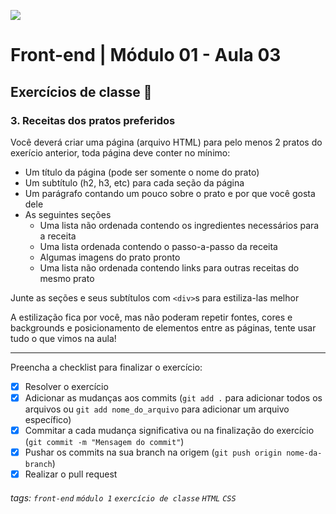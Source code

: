 ![](https://i.imgur.com/xG74tOh.png)

# Front-end | Módulo 01 - Aula 03

## Exercícios de classe 🏫

### 3. Receitas dos pratos preferidos

Você deverá criar uma página (arquivo HTML) para pelo menos 2 pratos do exerício anterior, toda página deve conter no mínimo: 

- Um título da página (pode ser somente o nome do prato)
- Um subtítulo (h2, h3, etc) para cada seção da página
- Um parágrafo contando um pouco sobre o prato e por que você gosta dele
- As seguintes seções
  - Uma lista não ordenada contendo os ingredientes necessários para a receita
  - Uma lista ordenada contendo o passo-a-passo da receita
  - Algumas imagens do prato pronto
  - Uma lista não ordenada contendo links para outras receitas do mesmo prato

Junte as seções e seus subtítulos com `<div>`s para estiliza-las melhor

A estilização fica por você, mas não poderam repetir fontes, cores e backgrounds e posicionamento de elementos entre as páginas, tente usar tudo o que vimos na aula!

---

Preencha a checklist para finalizar o exercício:

- [x] Resolver o exercício
- [x] Adicionar as mudanças aos commits (`git add .` para adicionar todos os arquivos ou `git add nome_do_arquivo` para adicionar um arquivo específico)
- [x] Commitar a cada mudança significativa ou na finalização do exercício (`git commit -m "Mensagem do commit"`)
- [x] Pushar os commits na sua branch na origem (`git push origin nome-da-branch`)
- [x] Realizar o pull request

###### tags: `front-end` `módulo 1` `exercício de classe` `HTML` `CSS`
